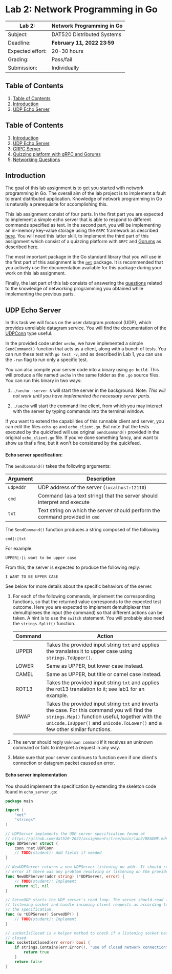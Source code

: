 # Lab 2: Network Programming in Go

| Lab 2: | Network Programming in Go |
| ---------------------    | --------------------- |
| Subject:                 | DAT520 Distributed Systems |
| Deadline:                | **February 11, 2022 23:59** |
| Expected effort:         | 20-30 hours |
| Grading:                 | Pass/fail |
| Submission:              | Individually |

## Table of Contents

1. [Table of Contents](#table-of-contents)
2. [Introduction](#introduction)
3. [UDP Echo Server](#udp-echo-server)

## Table of Contents

1. [Introduction](https://github.com/dat520-2022/assignments/tree/main/lab2/README.md#introduction)
2. [UDP Echo Server](https://github.com/dat520-2022/assignments/tree/main/lab2/README.md#udp-echo-server)
3. [GRPC Server](grpc/README.md)
4. [Quizzing platform with gRPC and Gorums](quiz/quiz.md)
5. [Networking Questions](networking/network_questions.md)

## Introduction

The goal of this lab assignment is to get you started with network programming
in Go. The overall aim of the lab project is to implement a fault tolerant
distributed application.
Knowledge of network programming in Go is naturally a prerequisite for accomplishing this.

This lab assignment consist of four parts. In the first part you are expected to
implement a simple echo server that is able to respond to different commands
specified as text. In the second part, you will be implementing an in-memory
key-value storage using the `GRPC` framework as described [here](grpc/README.md).
You will need this latter skill, to implement the third part of this assignment
which consist of a quizzing platform with `GRPC` and [Gorums](https://github.com/relab/gorums) as
described [here](quiz/quiz.md).

The most important package in the Go standard library that you will use in
the first part of this assignment is the [`net`](http://golang.org/pkg/net) package.
It is recommended that you actively use the documentation available for this package during your
work on this lab assignment.

Finally, the last part of this lab consists of answering the [questions](networking/network_questions.md)
related to the knowledge of networking programming you obtained while implementing the previous parts.

## UDP Echo Server

In this task we will focus on the user datagram protocol (UDP), which provides
unreliable datagram service. You will find the documentation of the
[UDPConn](https://golang.org/pkg/net/#UDPConn) type useful.

In the provided code under `uecho`, we have implemented a simple
`SendCommand()` function that acts as a client, along with a bunch of tests.
You can run these test with `go test -v`, and as described in Lab 1, you can
use the `-run` flag to run only a specific test.

You can also compile your server code into a binary using `go build`. This
will produce a file named `uecho` in the same folder as the `.go` source files.
You can run this binary in two ways:

1. `./uecho -server &` will start the server in the background. Note: *This will
   not work until you have implemented the necessary server parts.*

2. `./uecho` will start the command line client, from which you may interact with
   the server by typing commands into the terminal window.

If you want to extend the capabilities of this runnable client and server,
you can edit the files `echo.go` and `echo_client.go`. But note that the
tests executed by the quickfeed will use original `SendCommand()` provided
in the original `echo_client.go` file. If you've done something fancy,
and want to show us that's fine, but it won't be considered by the quickfeed.

#### Echo server specification:


The `SendCommand()` takes the following arguments:

| Argument | Description	|
| -------------------- 	| ------------------------------------- |
| `udpAddr`		| UDP address of the server (`localhost:12110`) 		|
| `cmd`			| Command (as a text string) that the server should interpret and execute |
| `txt`			| Text string on which the server should perform the command provided in `cmd` |

The `SendCommand()` function produces a string composed of the following

```
cmd|:|txt
```

For example:

```
UPPER|:|i want to be upper case
```

From this, the server is expected to produce the following reply:

```
I WANT TO BE UPPER CASE
```

See below for more details about the specific behaviors of the server.

1. For each of the following commands, implement the corresponding functions, so that the returned value corresponds to the expected test outcome. Here you are expected to implement demultiplexer that demultiplexes the input (the command) so that different actions can be taken. A hint is to use the `switch` statement. You will probably also need the `strings.Split()` function.

    | Command	| Action |
    | -------------------- 	| ------------------------------------- |
    | UPPER		| Takes the provided input string `txt` and applies the translates it to upper case using `strings.ToUpper()`. |
    | LOWER		| Same as UPPER, but lower case instead. |
    | CAMEL		| Same as UPPER, but title or camel case instead. |
    | ROT13		| Takes the provided input string `txt` and applies the rot13 translation to it; see lab1 for an example. |
    | SWAP		| Takes the provided input string `txt` and inverts the case. For this command you will find the `strings.Map()` function useful, together with the `unicode.IsUpper()` and `unicode.ToLower()` and a few other similar functions. |

2. The server should reply `Unknown command` if it receives an unknown command
   or fails to interpret a request in any way.

3. Make sure that your server continues to function even if one client's
   connection or datagram packet caused an error.

#### Echo server implementation

You should implement the specification by extending the skeleton code found in `echo_server.go`:

```go
package main

import (
	"net"
	"strings"
)

// UDPServer implements the UDP server specification found at
// https://github.com/dat520-2022/assignments/tree/main/lab2/README.md#udp-server
type UDPServer struct {
	conn *net.UDPConn
	// TODO(student): Add fields if needed
}

// NewUDPServer returns a new UDPServer listening on addr. It should return an
// error if there was any problem resolving or listening on the provided addr.
func NewUDPServer(addr string) (*UDPServer, error) {
	// TODO(student): Implement
	return nil, nil
}

// ServeUDP starts the UDP server's read loop. The server should read from its
// listening socket and handle incoming client requests as according to the
// the specification.
func (u *UDPServer) ServeUDP() {
	// TODO(student): Implement
}

// socketIsClosed is a helper method to check if a listening socket has been
// closed.
func socketIsClosed(err error) bool {
	if strings.Contains(err.Error(), "use of closed network connection") {
		return true
	}
	return false
}
```